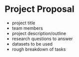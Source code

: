 # Project Proposal


- project title
- team members
- project description/outline
- research questions to answer
- datasets to be used
- rough breakdown of tasks
